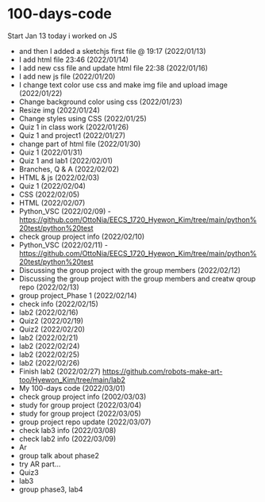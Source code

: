 # 100-days-code

Start Jan 13
today i worked on JS
- and then I added a sketchjs first file @ 19:17 (2022/01/13)
- I add html file 23:46 (2022/01/14)
- I add new css file and update html file 22:38 (2022/01/16)
- I add new js file (2022/01/20)
- I change text color use css and make img file and upload image (2022/01/22)
- Change background color using css (2022/01/23)
- Resize img (2022/01/24)
- Change styles using CSS (2022/01/25)
- Quiz 1 in class work (2022/01/26)
- Quiz 1 and project1 (2022/01/27)
- change part of html file (2022/01/30)
- Quiz 1 (2022/01/31)
- Quiz 1 and lab1 (2022/02/01)
- Branches, Q & A (2022/02/02)
- HTML & js (2022/02/03)
- Quiz 1 (2022/02/04)
- CSS (2022/02/05)
- HTML (2022/02/07)
- Python_VSC (2022/02/09) -https://github.com/OttoNia/EECS_1720_Hyewon_Kim/tree/main/python%20test/python%20test
- check group project info (2022/02/10)
- Python_VSC (2022/02/11) -https://github.com/OttoNia/EECS_1720_Hyewon_Kim/tree/main/python%20test/python%20test
- Discussing the group project with the group members (2022/02/12) 
- Discussing the group project with the group members and creatw qroup repo (2022/02/13) 
- group project_Phase 1 (2022/02/14)
- check info (2022/02/15)
- lab2 (2022/02/16)
- Quiz2 (2022/02/19)
- Quiz2 (2022/02/20)
- lab2 (2022/02/21)
- lab2 (2022/02/24)
- lab2 (2022/02/25)
- lab2 (2022/02/26)
- Finish lab2 (2022/02/27) https://github.com/robots-make-art-too/Hyewon_Kim/tree/main/lab2
- My 100-days code (2022/03/01)
- check group project info (2002/03/03)
- study for group project (2022/03/04)
- study for group project (2022/03/05)
- group project repo update (2022/03/07)
- check lab3 info (2022/03/08)
- check lab2 info (2022/03/09)
- Ar
- group talk about phase2
- try AR part...
- Quiz3
- lab3
- group phase3, lab4
